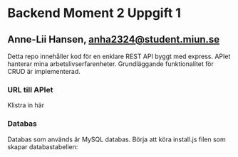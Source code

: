 # Backend Moment 2 Uppgift 1
## Anne-Lii Hansen, anha2324@student.miun.se

Detta repo innehåller kod för en enklare REST API byggt med express. APIet hanterar mina arbetslivserfarenheter.
Grundläggande funktionalitet för CRUD är implementerad.

### URL till APIet
Klistra in här

### Databas
Databas som används är MySQL databas. Börja att köra install.js filen som skapar databastabellen:


